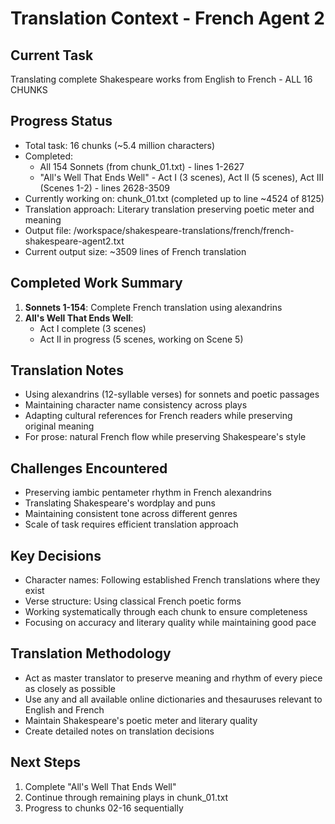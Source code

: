 # Translation Context - French Agent 2

## Current Task
Translating complete Shakespeare works from English to French - ALL 16 CHUNKS

## Progress Status
- Total task: 16 chunks (~5.4 million characters)
- Completed: 
  - All 154 Sonnets (from chunk_01.txt) - lines 1-2627
  - "All's Well That Ends Well" - Act I (3 scenes), Act II (5 scenes), Act III (Scenes 1-2) - lines 2628-3509
- Currently working on: chunk_01.txt (completed up to line ~4524 of 8125)
- Translation approach: Literary translation preserving poetic meter and meaning
- Output file: /workspace/shakespeare-translations/french/french-shakespeare-agent2.txt
- Current output size: ~3509 lines of French translation

## Completed Work Summary
1. **Sonnets 1-154**: Complete French translation using alexandrins
2. **All's Well That Ends Well**: 
   - Act I complete (3 scenes)
   - Act II in progress (5 scenes, working on Scene 5)

## Translation Notes
- Using alexandrins (12-syllable verses) for sonnets and poetic passages
- Maintaining character name consistency across plays
- Adapting cultural references for French readers while preserving original meaning
- For prose: natural French flow while preserving Shakespeare's style

## Challenges Encountered
- Preserving iambic pentameter rhythm in French alexandrins
- Translating Shakespeare's wordplay and puns
- Maintaining consistent tone across different genres
- Scale of task requires efficient translation approach

## Key Decisions
- Character names: Following established French translations where they exist
- Verse structure: Using classical French poetic forms
- Working systematically through each chunk to ensure completeness
- Focusing on accuracy and literary quality while maintaining good pace

## Translation Methodology
- Act as master translator to preserve meaning and rhythm of every piece as closely as possible
- Use any and all available online dictionaries and thesauruses relevant to English and French
- Maintain Shakespeare's poetic meter and literary quality
- Create detailed notes on translation decisions

## Next Steps
1. Complete "All's Well That Ends Well" 
2. Continue through remaining plays in chunk_01.txt
3. Progress to chunks 02-16 sequentially